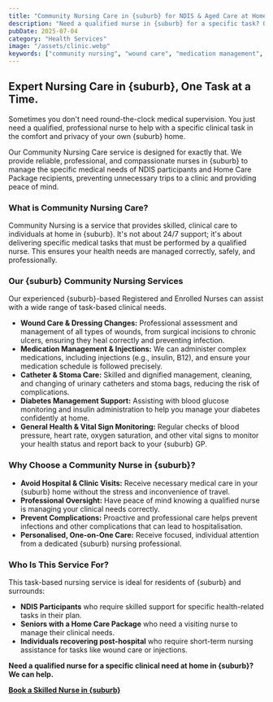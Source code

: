 ```yaml
---
title: "Community Nursing Care in {suburb} for NDIS & Aged Care at Home"
description: "Need a qualified nurse in {suburb} for a specific task? Our community nursing service provides expert wound care, medication management, catheter care and more at home."
pubDate: 2025-07-04
category: "Health Services"
image: "/assets/clinic.webp"
keywords: ["community nursing", "wound care", "medication management", "home nursing", "clinical care"]
---
```


## Expert Nursing Care in {suburb}, One Task at a Time.

Sometimes you don't need round-the-clock medical supervision. You just need a qualified, professional nurse to help with a specific clinical task in the comfort and privacy of your own {suburb} home.

Our Community Nursing Care service is designed for exactly that. We provide reliable, professional, and compassionate nurses in {suburb} to manage the specific medical needs of NDIS participants and Home Care Package recipients, preventing unnecessary trips to a clinic and providing peace of mind.

### What is Community Nursing Care?

Community Nursing is a service that provides skilled, clinical care to individuals at home in {suburb}. It's not about 24/7 support; it's about delivering specific medical tasks that must be performed by a qualified nurse. This ensures your health needs are managed correctly, safely, and professionally.

### Our {suburb} Community Nursing Services

Our experienced {suburb}-based Registered and Enrolled Nurses can assist with a wide range of task-based clinical needs.

*   **Wound Care & Dressing Changes:** Professional assessment and management of all types of wounds, from surgical incisions to chronic ulcers, ensuring they heal correctly and preventing infection.
*   **Medication Management & Injections:** We can administer complex medications, including injections (e.g., insulin, B12), and ensure your medication schedule is followed precisely.
*   **Catheter & Stoma Care:** Skilled and dignified management, cleaning, and changing of urinary catheters and stoma bags, reducing the risk of complications.
*   **Diabetes Management Support:** Assisting with blood glucose monitoring and insulin administration to help you manage your diabetes confidently at home.
*   **General Health & Vital Sign Monitoring:** Regular checks of blood pressure, heart rate, oxygen saturation, and other vital signs to monitor your health status and report back to your {suburb} GP.

### Why Choose a Community Nurse in {suburb}?

*   **Avoid Hospital & Clinic Visits:** Receive necessary medical care in your {suburb} home without the stress and inconvenience of travel.
*   **Professional Oversight:** Have peace of mind knowing a qualified nurse is managing your clinical needs correctly.
*   **Prevent Complications:** Proactive and professional care helps prevent infections and other complications that can lead to hospitalisation.
*   **Personalised, One-on-One Care:** Receive focused, individual attention from a dedicated {suburb} nursing professional.

### Who Is This Service For?

This task-based nursing service is ideal for residents of {suburb} and surrounds:
*   **NDIS Participants** who require skilled support for specific health-related tasks in their plan.
*   **Seniors with a Home Care Package** who need a visiting nurse to manage their clinical needs.
*   **Individuals recovering post-hospital** who require short-term nursing assistance for tasks like wound care or injections.

**Need a qualified nurse for a specific clinical need at home in {suburb}? We can help.**

**[Book a Skilled Nurse in {suburb}](/contact)** 